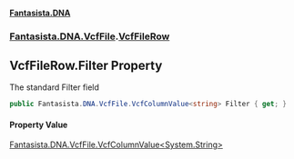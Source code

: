 #### [Fantasista.DNA](index.md 'index')
### [Fantasista.DNA.VcfFile](Fantasista.DNA.VcfFile.md 'Fantasista.DNA.VcfFile').[VcfFileRow](Fantasista.DNA.VcfFile.VcfFileRow.md 'Fantasista.DNA.VcfFile.VcfFileRow')

## VcfFileRow.Filter Property

The standard Filter field

```csharp
public Fantasista.DNA.VcfFile.VcfColumnValue<string> Filter { get; }
```

#### Property Value
[Fantasista.DNA.VcfFile.VcfColumnValue&lt;](Fantasista.DNA.VcfFile.VcfColumnValue_T_.md 'Fantasista.DNA.VcfFile.VcfColumnValue<T>')[System.String](https://docs.microsoft.com/en-us/dotnet/api/System.String 'System.String')[&gt;](Fantasista.DNA.VcfFile.VcfColumnValue_T_.md 'Fantasista.DNA.VcfFile.VcfColumnValue<T>')